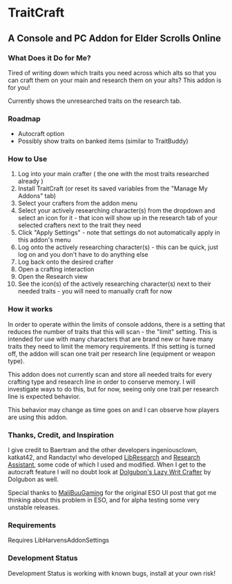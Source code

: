 # TraitCraft

## A Console and PC Addon for Elder Scrolls Online

### What Does it Do for Me?

Tired of writing down which traits you need across which alts so that you can craft them on your main and research them on your alts?  This addon is for you!

Currently shows the unresearched traits on the research tab.

### Roadmap

* Autocraft option
* Possibly show traits on banked items (similar to TraitBuddy)

### How to Use
1. Log into your main crafter ( the one with the most traits researched already )
2. Install TraitCraft (or reset its saved variables from the "Manage My Addons" tab)
3. Select your crafters from the addon menu
4. Select your actively researching character(s) from the dropdown and select an icon for it - that icon will show up in the research tab of your selected crafters next to the trait they need
5. Click "Apply Settings" - note that settings do not automatically apply in this addon's menu
6. Log onto the actively researching character(s) - this can be quick, just log on and you don't have to do anything else
7. Log back onto the desired crafter
8. Open a crafting interaction
9. Open the Research view
10. See the icon(s) of the actively researching character(s) next to their needed traits - you will need to manually craft for now

### How it works

In order to operate within the limits of console addons, there is a setting that reduces the number of traits that this will scan - the "limit" setting.  This is intended for use with many characters that are brand new or have many traits they need to limit the memory requirements.  If this setting is turned off, the addon will scan one trait per research line (equipment or weapon type).  

This addon does not currently scan and store all needed traits for every crafting type and research line in order to conserve memory.  I will investigate ways to do this, but for now, seeing only one trait per research line is expected behavior.

This behavior may change as time goes on and I can observe how players are using this addon.

### Thanks, Credit, and Inspiration

I give credit to Baertram and the other developers ingeniousclown, katkat42, and Randactyl who developed [LibResearch](https://www.esoui.com/downloads/info517-LibResearch.html) and [Research Assistant](https://www.esoui.com/downloads/info111-ResearchAssistantFindyourresearchableitems.html), some code of which I used and modified.  When I get to the autocraft feature I will no doubt look at [Dolgubon's Lazy Writ Crafter](https://www.esoui.com/downloads/info1346-DolgubonsLazyWritCrafter.html) by Dolgubon as well.

Special thanks to [MaliBuuGaming](https://www.esoui.com/forums/member.php?u=83968) for the original ESO UI post that got me thinking about this problem in ESO, and for alpha testing some very unstable releases. 

### Requirements

Requires LibHarvensAddonSettings

### Development Status

Development Status is working with known bugs, install at your own risk!

